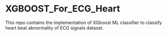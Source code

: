 # XGBOOST_For_ECG_Heart

This repo contains the implementation of XGboost ML classifier to classify heart beat abnormality of ECG signals dataset.
